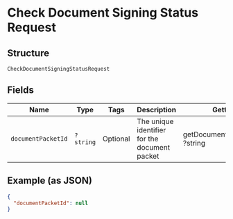 
# Check Document Signing Status Request

## Structure

`CheckDocumentSigningStatusRequest`

## Fields

| Name | Type | Tags | Description | Getter | Setter |
|  --- | --- | --- | --- | --- | --- |
| `documentPacketId` | `?string` | Optional | The unique identifier for the document packet | getDocumentPacketId(): ?string | setDocumentPacketId(?string documentPacketId): void |

## Example (as JSON)

```json
{
  "documentPacketId": null
}
```

